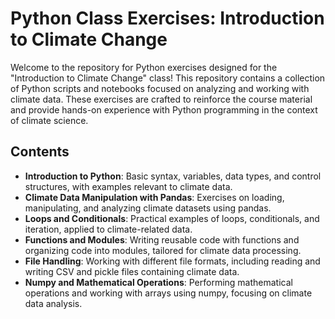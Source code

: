 # Python Class Exercises: Introduction to Climate Change

Welcome to the repository for Python exercises designed for the "Introduction to Climate Change" class! This repository contains a collection of Python scripts and notebooks focused on analyzing and working with climate data. These exercises are crafted to reinforce the course material and provide hands-on experience with Python programming in the context of climate science.

## Contents

- **Introduction to Python**: Basic syntax, variables, data types, and control structures, with examples relevant to climate data.
- **Climate Data Manipulation with Pandas**: Exercises on loading, manipulating, and analyzing climate datasets using pandas.
- **Loops and Conditionals**: Practical examples of loops, conditionals, and iteration, applied to climate-related data.
- **Functions and Modules**: Writing reusable code with functions and organizing code into modules, tailored for climate data processing.
- **File Handling**: Working with different file formats, including reading and writing CSV and pickle files containing climate data.
- **Numpy and Mathematical Operations**: Performing mathematical operations and working with arrays using numpy, focusing on climate data analysis.
